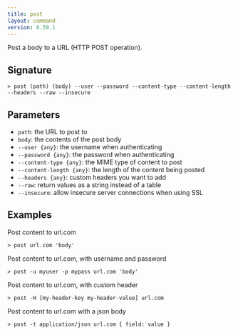 ```yaml
---
title: post
layout: command
version: 0.59.1
---
```


Post a body to a URL (HTTP POST operation).

## Signature

```> post (path) (body) --user --password --content-type --content-length --headers --raw --insecure```

## Parameters

 -  `path`: the URL to post to
 -  `body`: the contents of the post body
 -  `--user {any}`: the username when authenticating
 -  `--password {any}`: the password when authenticating
 -  `--content-type {any}`: the MIME type of content to post
 -  `--content-length {any}`: the length of the content being posted
 -  `--headers {any}`: custom headers you want to add
 -  `--raw`: return values as a string instead of a table
 -  `--insecure`: allow insecure server connections when using SSL

## Examples

Post content to url.com
```shell
> post url.com 'body'
```

Post content to url.com, with username and password
```shell
> post -u myuser -p mypass url.com 'body'
```

Post content to url.com, with custom header
```shell
> post -H [my-header-key my-header-value] url.com
```

Post content to url.com with a json body
```shell
> post -t application/json url.com { field: value }
```
